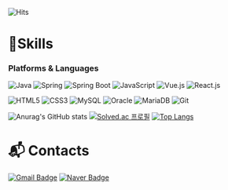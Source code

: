 ![Hits](https://hits.seeyoufarm.com/api/count/incr/badge.svg?url=https%3A%2F%2Fgithub.com%2FMinHyun-code%2Fhit-counter&count_bg=%23CDCBC7&title_bg=%23030303&icon=&icon_color=%23000000&title=hits&edge_flat=false)

# 💪Skills
### Platforms & Languages
![Java](https://img.shields.io/badge/Java-007396.svg?&style=for-the-badge&logo=Java&logoColor=white)
![Spring](https://img.shields.io/badge/Spring-6DB33F.svg?&style=for-the-badge&logo=Spring&logoColor=white)
![Spring Boot](https://img.shields.io/badge/springBoot-6DB33F.svg?&style=for-the-badge&logo=SpringBoot&logoColor=white)
![JavaScript](https://img.shields.io/badge/JavaScript-F7DF1E.svg?&style=for-the-badge&logo=JavaScript&logoColor=white)
![Vue.js](https://img.shields.io/badge/Vue.js-4FC08D.svg?&style=for-the-badge&logo=Vue.js&logoColor=white)
![React.js](https://img.shields.io/badge/React-61DAFB.svg?&style=for-the-badge&logo=React&logoColor=white)

![HTML5](https://img.shields.io/badge/HTML5-E34F26.svg?&style=for-the-badge&logo=HTML5&logoColor=white)
![CSS3](https://img.shields.io/badge/CSS3-1572B6.svg?&style=for-the-badge&logo=CSS3&logoColor=white)
![MySQL](https://img.shields.io/badge/MySQL-4479A1.svg?&style=for-the-badge&logo=MySQL&logoColor=white)
![Oracle](https://img.shields.io/badge/Oracle-F80000.svg?&style=for-the-badge&logo=Oracle&logoColor=white)
![MariaDB](https://img.shields.io/badge/MariaDB-003545.svg?&style=for-the-badge&logo=MariaDB&logoColor=white)
![Git](https://img.shields.io/badge/Git-F05032.svg?&style=for-the-badge&logo=Git&logoColor=white)

![Anurag's GitHub stats](https://github-readme-stats.vercel.app/api?username=MinHyun-code&show_icons=true&theme=radical)
[![Solved.ac
프로필](http://mazassumnida.wtf/api/generate_badge?boj=scv12332)](https://solved.ac/scv12332)
[![Top Langs](https://github-readme-stats.vercel.app/api/top-langs/?username=MinHyun-code&layout=compact)](https://github.com/MinHyun-code/github-readme-stats) 

# :mailbox_with_mail: Contacts
[![Gmail Badge](https://img.shields.io/badge/Gmail-d14836?style=flat-square&logo=Gmail&logoColor=white&link=mailto:riven3069@gmail.com)](mailto:riven3069@gmail.com)
[![Naver Badge](https://img.shields.io/badge/Naver-03C75A?style=flat-square&logo=Naver&logoColor=white&link=mailto:riven3069@naver.com)](mailto:riven3069@naver.com)
 

